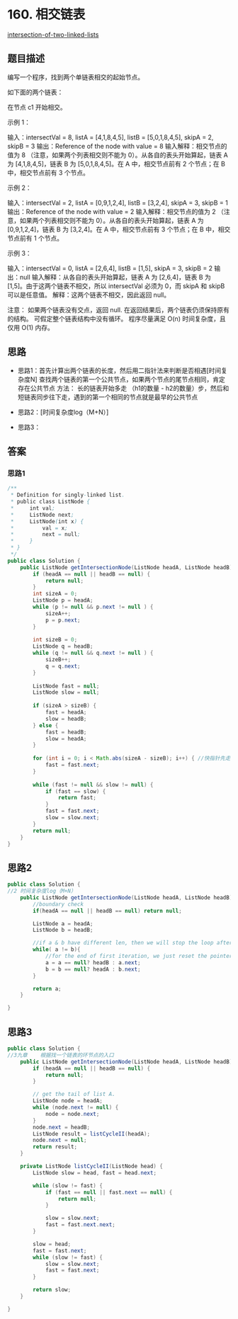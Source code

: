 # 160. 相交链表
[intersection-of-two-linked-lists](https://leetcode-cn.com/problems/intersection-of-two-linked-lists/)

## 题目描述
编写一个程序，找到两个单链表相交的起始节点。

如下面的两个链表：



在节点 c1 开始相交。

 

示例 1：



输入：intersectVal = 8, listA = [4,1,8,4,5], listB = [5,0,1,8,4,5], skipA = 2, skipB = 3
输出：Reference of the node with value = 8
输入解释：相交节点的值为 8 （注意，如果两个列表相交则不能为 0）。从各自的表头开始算起，链表 A 为 [4,1,8,4,5]，链表 B 为 [5,0,1,8,4,5]。在 A 中，相交节点前有 2 个节点；在 B 中，相交节点前有 3 个节点。
 

示例 2：



输入：intersectVal = 2, listA = [0,9,1,2,4], listB = [3,2,4], skipA = 3, skipB = 1
输出：Reference of the node with value = 2
输入解释：相交节点的值为 2 （注意，如果两个列表相交则不能为 0）。从各自的表头开始算起，链表 A 为 [0,9,1,2,4]，链表 B 为 [3,2,4]。在 A 中，相交节点前有 3 个节点；在 B 中，相交节点前有 1 个节点。
 

示例 3：



输入：intersectVal = 0, listA = [2,6,4], listB = [1,5], skipA = 3, skipB = 2
输出：null
输入解释：从各自的表头开始算起，链表 A 为 [2,6,4]，链表 B 为 [1,5]。由于这两个链表不相交，所以 intersectVal 必须为 0，而 skipA 和 skipB 可以是任意值。
解释：这两个链表不相交，因此返回 null。
 

注意：
如果两个链表没有交点，返回 null.
在返回结果后，两个链表仍须保持原有的结构。
可假定整个链表结构中没有循环。
程序尽量满足 O(n) 时间复杂度，且仅用 O(1) 内存。



## 思路
- 思路1：首先计算出两个链表的长度，然后用二指针法来判断是否相遇[时间复杂度N]
查找两个链表的第一个公共节点，如果两个节点的尾节点相同，肯定存在公共节点
方法： 长的链表开始多走 （h1的数量 - h2的数量）步，然后和短链表同步往下走，遇到的第一个相同的节点就是最早的公共节点

- 思路2：[时间复杂度log（M+N）]  



- 思路3：


## 答案
### 思路1

```java
/**
 * Definition for singly-linked list.
 * public class ListNode {
 *     int val;
 *     ListNode next;
 *     ListNode(int x) {
 *         val = x;
 *         next = null;
 *     }
 * }
 */
public class Solution {
    public ListNode getIntersectionNode(ListNode headA, ListNode headB) {
        if (headA == null || headB == null) {
            return null;
        }
        int sizeA = 0;
        ListNode p = headA;
        while (p != null && p.next != null ) {
            sizeA++;
            p = p.next;
        }
        
        int sizeB = 0;
        ListNode q = headB;
        while (q != null && q.next != null ) {
            sizeB++;
            q = q.next;
        }
        
        ListNode fast = null;
        ListNode slow = null;
        
        if (sizeA > sizeB) {
            fast = headA;
            slow = headB;
        } else {
            fast = headB;
            slow = headA;
        }
        
        for (int i = 0; i < Math.abs(sizeA - sizeB); i++) { //快指针先走
            fast = fast.next;
        }
        
        while (fast != null && slow != null) {
            if (fast == slow) {
                return fast;
            }
            fast = fast.next;
            slow = slow.next;
        }
        return null;
    }
}
```

## 思路2

```java
public class Solution {
//2 时间复杂度log（M+N）
    public ListNode getIntersectionNode(ListNode headA, ListNode headB) {
        //boundary check
        if(headA == null || headB == null) return null;

        ListNode a = headA;
        ListNode b = headB;

        //if a & b have different len, then we will stop the loop after second iteration
        while( a != b){
            //for the end of first iteration, we just reset the pointer to the head of another linkedlist
            a = a == null? headB : a.next;
            b = b == null? headA : b.next;   
        }

        return a;
    }

}
```

## 思路3

```java
public class Solution {
//3九章    根据找一个链表的环节点的入口
    public ListNode getIntersectionNode(ListNode headA, ListNode headB) {
        if (headA == null || headB == null) {
            return null;
        }

        // get the tail of list A.
        ListNode node = headA;
        while (node.next != null) {
            node = node.next;
        }
        node.next = headB;
        ListNode result = listCycleII(headA);
        node.next = null;
        return result;
    }

    private ListNode listCycleII(ListNode head) {
        ListNode slow = head, fast = head.next;

        while (slow != fast) {
            if (fast == null || fast.next == null) {
                return null;
            }

            slow = slow.next;
            fast = fast.next.next;
        }

        slow = head;
        fast = fast.next;
        while (slow != fast) {
            slow = slow.next;
            fast = fast.next;
        }

        return slow;
    }

}
```